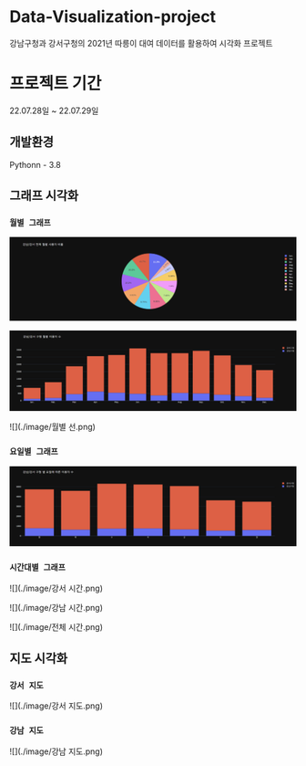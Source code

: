 # Data-Visualization-project

강남구청과 강서구청의 2021년 따릉이 대여 데이터를 활용하여 시각화 프로젝트

# 프로젝트 기간

22.07.28일 ~ 22.07.29일

## 개발환경

Pythonn - 3.8  

## 그래프 시각화

### `월별 그래프`  
![<MonthPie>](./image/월별파이.png)  

![<MonthBar>](./image/월별바.png)  

![<MonthLine>](./image/월별 선.png)  

### `요일별 그래프`  
![<WeekelyBar>](./image/요일바.png)  

### `시간대별 그래프`  
![<TimeGangseo>](./image/강서 시간.png)  

![<TimeGangnam>](./image/강남 시간.png)  

![<TimeOverall>](./image/전체 시간.png)  

## 지도 시각화
### `강서 지도` 
![<Gangseo>](./image/강서 지도.png)  

### `강남 지도`  
![<Gangnam>](./image/강남 지도.png)  
